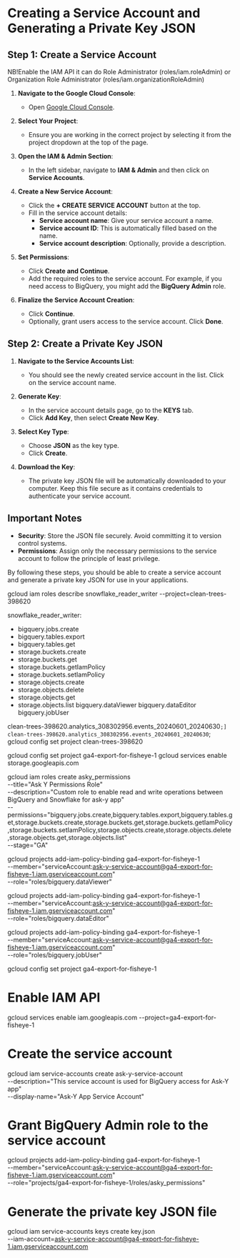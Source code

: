 # Creating a Service Account and Generating a Private Key JSON

## Step 1: Create a Service Account
NB!Enable the IAM API
it can do  Role Administrator (roles/iam.roleAdmin) or Organization Role Administrator (roles/iam.organizationRoleAdmin)

1. **Navigate to the Google Cloud Console**:
   - Open [Google Cloud Console](https://console.cloud.google.com/).

2. **Select Your Project**:
   - Ensure you are working in the correct project by selecting it from the project dropdown at the top of the page.

3. **Open the IAM & Admin Section**:
   - In the left sidebar, navigate to **IAM & Admin** and then click on **Service Accounts**.

4. **Create a New Service Account**:
   - Click the **+ CREATE SERVICE ACCOUNT** button at the top.
   - Fill in the service account details:
     - **Service account name**: Give your service account a name.
     - **Service account ID**: This is automatically filled based on the name.
     - **Service account description**: Optionally, provide a description.

5. **Set Permissions**:
   - Click **Create and Continue**.
   - Add the required roles to the service account. For example, if you need access to BigQuery, you might add the **BigQuery Admin** role.

6. **Finalize the Service Account Creation**:
   - Click **Continue**.
   - Optionally, grant users access to the service account. Click **Done**.

## Step 2: Create a Private Key JSON

1. **Navigate to the Service Accounts List**:
   - You should see the newly created service account in the list. Click on the service account name.

2. **Generate Key**:
   - In the service account details page, go to the **KEYS** tab.
   - Click **Add Key**, then select **Create New Key**.

3. **Select Key Type**:
   - Choose **JSON** as the key type.
   - Click **Create**.

4. **Download the Key**:
   - The private key JSON file will be automatically downloaded to your computer. Keep this file secure as it contains credentials to authenticate your service account.

## Important Notes
- **Security**: Store the JSON file securely. Avoid committing it to version control systems.
- **Permissions**: Assign only the necessary permissions to the service account to follow the principle of least privilege.

By following these steps, you should be able to create a service account and generate a private key JSON for use in your applications.



gcloud iam roles describe snowflake_reader_writer --project=clean-trees-398620


snowflake_reader_writer:

- bigquery.jobs.create
- bigquery.tables.export
- bigquery.tables.get
- storage.buckets.create
- storage.buckets.get
- storage.buckets.getIamPolicy
- storage.buckets.setIamPolicy
- storage.objects.create
- storage.objects.delete
- storage.objects.get
- storage.objects.list
bigquery.dataViewer
bigquery.dataEditor
bigquery.jobUser



clean-trees-398620.analytics_308302956.events_20240601_20240630`;]
clean-trees-398620.analytics_308302956.events_20240601_20240630`;
gcloud config set project clean-trees-398620

gcloud config set project ga4-export-for-fisheye-1
gcloud services enable storage.googleapis.com

gcloud iam roles create asky_permissions \
  --title="Ask Y Permissions Role" \
  --description="Custom role to enable read and write operations between BigQuery and Snowflake for ask-y app" \
  --permissions="bigquery.jobs.create,bigquery.tables.export,bigquery.tables.get,storage.buckets.create,storage.buckets.get,storage.buckets.getIamPolicy,storage.buckets.setIamPolicy,storage.objects.create,storage.objects.delete,storage.objects.get,storage.objects.list" \
  --stage="GA"



  gcloud projects add-iam-policy-binding ga4-export-for-fisheye-1 \
      --member="serviceAccount:ask-y-service-account@ga4-export-for-fisheye-1.iam.gserviceaccount.com" \
      --role="roles/bigquery.dataViewer"

  gcloud projects add-iam-policy-binding ga4-export-for-fisheye-1 \
      --member="serviceAccount:ask-y-service-account@ga4-export-for-fisheye-1.iam.gserviceaccount.com" \
    --role="roles/bigquery.dataEditor"

  gcloud projects add-iam-policy-binding ga4-export-for-fisheye-1 \
      --member="serviceAccount:ask-y-service-account@ga4-export-for-fisheye-1.iam.gserviceaccount.com" \
      --role="roles/bigquery.jobUser"


gcloud config set project ga4-export-for-fisheye-1

# Enable IAM API
gcloud services enable iam.googleapis.com --project=ga4-export-for-fisheye-1


# Create the service account
gcloud iam service-accounts create ask-y-service-account \
    --description="This service account is used for BigQuery access for Ask-Y app" \
    --display-name="Ask-Y App Service Account"

# Grant BigQuery Admin role to the service account
gcloud projects add-iam-policy-binding ga4-export-for-fisheye-1 \
    --member="serviceAccount:ask-y-service-account@ga4-export-for-fisheye-1.iam.gserviceaccount.com" \
    --role="projects/ga4-export-for-fisheye-1/roles/asky_permissions"


# Generate the private key JSON file
gcloud iam service-accounts keys create key.json \
    --iam-account=ask-y-service-account@ga4-export-for-fisheye-1.iam.gserviceaccount.com
